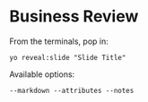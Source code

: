 
# Business Review

From the terminals, pop in:

  ```yo reveal:slide "Slide Title"```

Available options:

 ```--markdown --attributes --notes```
